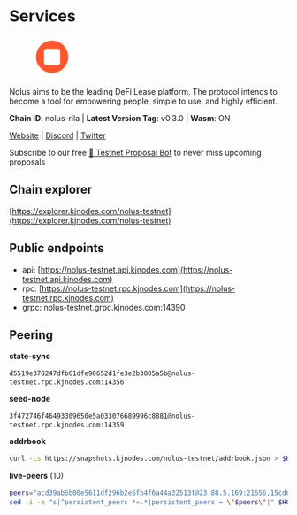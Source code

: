# Services

<figure><img src="https://raw.githubusercontent.com/kj89/cosmos-images/main/logos/nolus.png" alt=""><figcaption></figcaption></figure>

Nolus aims to be the leading DeFi Lease platform. The protocol  intends to become a tool for empowering people, simple to use, and highly efficient.

**Chain ID**: nolus-rila | **Latest Version Tag**: v0.3.0 | **Wasm**: ON

[Website](https://www.nolus.io) | [Discord](https://discord.gg/nolus-protocol) | [Twitter](https://twitter.com/NolusProtocol)



Subscribe to our free [🤖 Testnet Proposal Bot](https://t.me/kjnodes_testnet_proposal_bot) to never miss upcoming proposals


## Chain explorer
[https://explorer.kjnodes.com/nolus-testnet](https://explorer.kjnodes.com/nolus-testnet)

## Public endpoints

* api: [https://nolus-testnet.api.kjnodes.com](https://nolus-testnet.api.kjnodes.com)
* rpc: [https://nolus-testnet.rpc.kjnodes.com](https://nolus-testnet.rpc.kjnodes.com)
* grpc: nolus-testnet.grpc.kjnodes.com:14390

## Peering

**state-sync**

```text
d5519e378247dfb61dfe90652d1fe3e2b3005a5b@nolus-testnet.rpc.kjnodes.com:14356
```

**seed-node**

```text
3f472746f46493309650e5a033076689996c8881@nolus-testnet.rpc.kjnodes.com:14359
```

**addrbook**
```bash
curl -Ls https://snapshots.kjnodes.com/nolus-testnet/addrbook.json > $HOME/.nolus/config/addrbook.json
```

**live-peers** (10)
```bash
peers="acd39ab5b00e5611df296b2e6fb4f6a44a32513f@23.88.5.169:21656,15cd61c8528611d1192ee06578cd6f5054645a0e@46.101.115.206:55666,e6b3d520d342782129689d5f9aee6c8f12933a61@51.89.7.235:26649,fcb82df30d2056c3af024fb389e173d683fe8229@65.108.105.48:19756,89aaf76a23b16bd57a1982e7b304fd998a49942a@65.109.85.226:9000,d5519e378247dfb61dfe90652d1fe3e2b3005a5b@65.109.68.190:14356,7f5ce546e0ffec994995198e0a1b87caff61ae6d@178.18.253.102:26656,93b90db2cb18bfa490c7dc4dddd0720ec9cfcfb5@212.24.101.2:26656,647c0cefcd470b6d92b03b3511a0a4defe2a30dd@135.181.208.169:31656,7a1fc4d1cc0ffec7db6a2a15496136e62561b162@161.97.146.108:26656"
sed -i -e "s|^persistent_peers *=.*|persistent_peers = \"$peers\"|" $HOME/.nolus/config/config.toml
```
